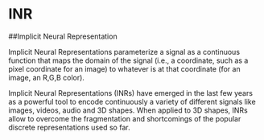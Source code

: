 # INR
##Implicit Neural Representation

Implicit Neural Representations parameterize a signal as a continuous function that maps the domain of the signal (i.e., a coordinate, such as a pixel coordinate for an image) to whatever is at that coordinate (for an image, an R,G,B color).

Implicit Neural Representations (INRs) have emerged in the last few years as a powerful tool to encode continuously a variety of different signals like images, videos, audio and 3D shapes. When applied to 3D shapes, INRs allow to overcome the fragmentation and shortcomings of the popular discrete representations used so far. 
